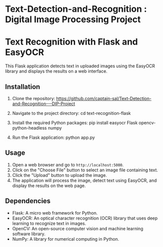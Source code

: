 # Text-Detection-and-Recognition : Digital Image Processing Project
# Text Recognition with Flask and EasyOCR

This Flask application detects text in uploaded images using the EasyOCR library and displays the results on a web interface.

## Installation

1. Clone the repository:
https://github.com/captain-sal/Text-Detection-and-Recognition---DIP-Project


2. Navigate to the project directory:
cd text-recognition-flask


3. Install the required Python packages:
pip install easyocr Flask opencv-python-headless numpy


4. Run the Flask application:
python app.py


## Usage

1. Open a web browser and go to `http://localhost:5000`.
2. Click on the "Choose File" button to select an image file containing text.
3. Click the "Upload" button to upload the image.
4. The application will process the image, detect text using EasyOCR, and display the results on the web page.


## Dependencies

- Flask: A micro web framework for Python.
- EasyOCR: An optical character recognition (OCR) library that uses deep learning to recognize text in images.
- OpenCV: An open-source computer vision and machine learning software library.
- NumPy: A library for numerical computing in Python.

